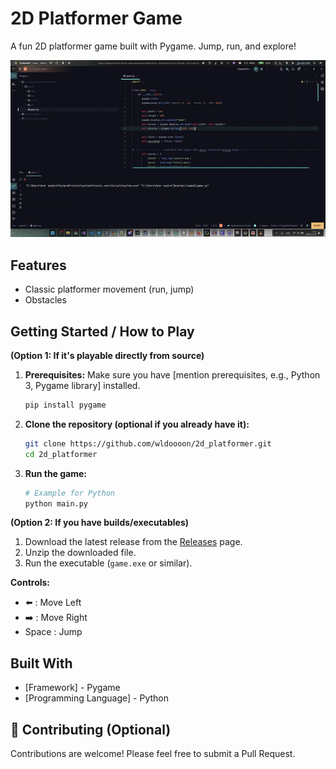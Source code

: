 # 2D Platformer Game 

A fun 2D platformer game built with Pygame. Jump, run, and explore!

![Gameplay Preview](gif/gameplay.gif)

##  Features

*    Classic platformer movement (run, jump)
*    Obstacles


##  Getting Started / How to Play

**(Option 1: If it's playable directly from source)**

1.  **Prerequisites:** Make sure you have [mention prerequisites, e.g., Python 3, Pygame library] installed.
    ```bash
    pip install pygame
    ```
2.  **Clone the repository (optional if you already have it):**
    ```bash
    git clone https://github.com/wldoooon/2d_platformer.git
    cd 2d_platformer
    ```
3.  **Run the game:**
    ```bash
    # Example for Python
    python main.py
    ```

**(Option 2: If you have builds/executables)**

1.  Download the latest release from the [Releases](https://github.com/wldoooon/2d_platformer/releases) page.
2.  Unzip the downloaded file.
3.  Run the executable (`game.exe` or similar).

**Controls:**
*   ⬅️ : Move Left
*   ➡️ : Move Right
*   Space : Jump

##  Built With

*   [Framework] - Pygame
*   [Programming Language] - Python


## 🤝 Contributing (Optional)

Contributions are welcome! Please feel free to submit a Pull Request.

